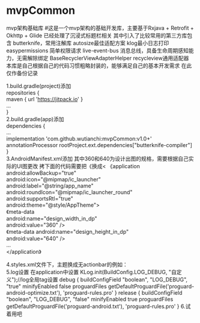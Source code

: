 # mvpCommon   
mvp架构基础库 
#这是一个mvp架构的基础开发库，主要基于Rxjava + Retrofit + Okhttp + Glide 已经处理了沉浸式标题栏相关
其中引入了比较常用的第三方库包含
butterknife，常用注解库
autosize最佳适配方案 
klog最小日志打印
easypermissions 简单权限请求
live-event-bus 消息总线，具备生命周期感知能力，无需解除绑定
BaseRecyclerViewAdapterHelper recycleview通用适配器
本库是自己根据自己的代码习惯粗略封装的，能够满足自己的基本开发需求
在此仅作备份记录

1.build.gradle(project)添加  
repositories {  
        maven { url 'https://jitpack.io' }  
        ...  
    }  
2.build.gradle(app)添加   
dependencies {  
    ...  
    implementation 'com.github.wutianchi:mvpCommon:v1.0+'  
    annotationProcessor rootProject.ext.dependencies["butterknife-compiler"]
}  
3.AndroidManifest.xml添加 其中360和640为设计出图的规格，需要根据自己实际的UI图更改  拷下面的代码需要把《换成<
    《application  
        android:allowBackup="true"  
        android:icon="@mipmap/ic_launcher"  
        android:label="@string/app_name"  
        android:roundIcon="@mipmap/ic_launcher_round"  
        android:supportsRtl="true"  
        android:theme="@style/AppTheme">  
        《meta-data  
            android:name="design_width_in_dp"  
            android:value="360" />  
        《meta-data
            android:name="design_height_in_dp"  
            android:value="640" />  
       ...  
    </application》 
    
4.styles.xml文件下，主题换成无actionbar的例如：  
    <style name="AppTheme" parent="Theme.AppCompat.Light.NoActionBar">  
        <!-- Customize your theme here. -->  
    </style> 
5.log设置   在application中设置
        KLog.init(BuildConfig.LOG_DEBUG, "自定义");//log全局tag设置
         debug {
            buildConfigField "boolean", "LOG_DEBUG", "true"
            minifyEnabled false
            proguardFiles getDefaultProguardFile('proguard-android-optimize.txt'), 'proguard-rules.pro'
        }
        release {
            buildConfigField "boolean", "LOG_DEBUG", "false"
            minifyEnabled true
            proguardFiles getDefaultProguardFile('proguard-android.txt'), 'proguard-rules.pro'
        }
6.试着用吧  

    

